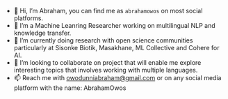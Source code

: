 - 👋 Hi, I’m Abraham, you can find me as `abrahamowos` on most social platforms.
- 👀 I’m a Machine Leanring Researcher working on multilingual NLP and knowledge transfer.
- 🌱 I’m currently doing research with open science communities particularly at Sisonke Biotik, Masakhane, ML Collective and Cohere for AI. 
- 💞️ I’m looking to collaborate on project that will enable me explore interesting topics that involves working with multiple languages.
- 📫 Reach me with owodunniabraham@gmail.com or on any social media platform with the name: AbrahamOwos
<!---
owos/owos is a ✨ special ✨ repository because its `README.md` (this file) appears on your GitHub profile.
You can click the Preview link to take a look at your changes.
--->
